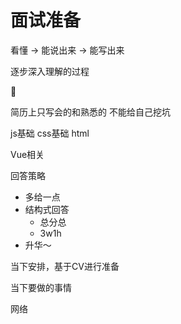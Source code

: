 # 面试准备

看懂 -> 能说出来 -> 能写出来

逐步深入理解的过程

🐛



简历上只写会的和熟悉的 不能给自己挖坑

js基础 css基础 html

Vue相关



回答策略

- 多给一点
- 结构式回答
  - 总分总
  - 3w1h
- 升华～



当下安排，基于CV进行准备

当下要做的事情

网络